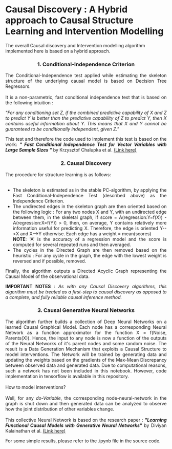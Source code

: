 # Causal Discovery : A Hybrid approach to Causal Structure Learning and Intervention Modelling

The overall Causal discovery and Intervention modelling algorithm implemented here is based on a hybrid approach.

### <div style="text-align: center">1. Conditional-Independence Criterion</div>

<div style="text-align: justify">The Conditional-Independence test applied while estimating the skeleton structure of the underlying causal model is based on Decision Tree Regressors.</div><br>

<div style="text-align: justify">It is a non-parametric, fast conditional independence test that is based on the following intuition : <br>
 
<i> "For any conditioning set Z, if the combined predictive capability of X and Z to predict Y is better than the predictive capability of Z to predict Y, then X contains useful information about Y. This means that X and Y cannot be guaranteed to be conditionally independent, given Z." </i></div>

<div style="text-align: justify"> This test and therefore the code used to implement this test is based on the work: <b><i>" Fast Conditional Independence Test for Vector Variables with Large Sample Sizes "</b></i> by Krzysztof Chalupka et al. <a href="https://arxiv.org/pdf/1804.02747.pdf"> (Link here) </a>
 <br>
    
 ### <div style="text-align: center">2. Causal Discovery</div>
 
<div style="text-align: justify">The procedure for structure learning is as follows: </div><br>

<ul>
    <li>The skeleton is estimated as in the stable PC-algorithm, by applying the Fast Conditional-Independence Test (described above) as the Independence Criterion.</li>
    <li>The undirected edges in the skeleton graph are then oriented based on the following logic : For any two nodes X and Y, with an undirected edge between them, in the skeletal graph, if score = A(regression:Y=f(X)) - A(regression:X=f(Y)) > 0, then, on average, Y contains relatively more information useful for predicting X. Therefore, the edge is oriented Y-->X and X-->Y otherwise. Each edge has a weight = mean(scores) <br> <b>NOTE</b>: 'A' is the accuracy of a regression model and the score is computed for several repeated runs and then averaged. </li>
    <li>The cycles in the Directed Graph are then removed based on the heuristic : For any cycle in the graph, the edge with the lowest weight is reversed and if possible, removed.
    </li>
</ul>

Finally, the algorithm outputs a Directed Acyclic Graph representing the Causal Model of the observational data. 

<b>IMPORTANT NOTES</b> : <i>As with any Causal Discovery algorithms, this algorithm must be treated as a first-step to causal discovery as opposed to a complete, and fully reliable causal inference method.</i><br>

### <div style="text-align: center">3. Causal Generative Neural Networks</div>

<div style="text-align: justify"> The algorithm further builds a collection of Deep Neural Networks on a learned Causal Graphical Model. Each node has a corresponding Neural Network as a function approximator for the function X = f(Noise, Parents(X)). Hence, the input to any node is now a function of the outputs of the Neural Networks of it's parent nodes and some random noise. The result is a Data Generation Mechanism that exploits a Causal Structure to model interventions. The Network will be trained by generating data and updating the weights based on the gradients of the Max-Mean Discrepancy between observed data and generated data. Due to computational reasons, such a network has not been included in this notebook. However, code implementation in tensorflow is available in this repository.</div><br>
 
<div style="text-align: justify"> How to model interventions?</div><br>
    
<div style="text-align: justify"> Well, for any <i>do-Variable</i>, the corresponding node-neural-network in the graph is shut down and then generated data can be analyzed to observe how the joint distribution of other variables change.</div><br>
  
<div style="text-align: justify"> This collective Neural Network is based on the research paper : <b><i>"Learning Functional Causal Models with Generative Neural Networks"</b></i> by Diviyan Kalainathan et al. <a href="https://arxiv.org/pdf/1709.05321.pdf"> (Link here) </a><br></div>

For some simple results, please refer to the .ipynb file in the source code.
